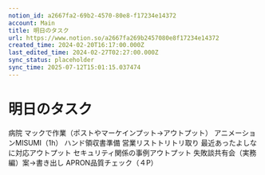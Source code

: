 ```yaml
---
notion_id: a2667fa2-69b2-4570-80e8-f17234e14372
account: Main
title: 明日のタスク
url: https://www.notion.so/a2667fa269b2457080e8f17234e14372
created_time: 2024-02-20T16:17:00.000Z
last_edited_time: 2024-02-27T02:27:00.000Z
sync_status: placeholder
sync_time: 2025-07-12T15:01:15.037474
---
```

# 明日のタスク

病院
マックで作業（ポストやマーケインプット→アウトプット）
アニメーションMISUMI（1h）
ハンド領収書準備
営業リストトリトリ取り
最近あったよしなに対応アウトプット
セキュリティ関係の事例アウトプット
失敗談共有会（実務編）案→書き出し
APRON品質チェック（４P）